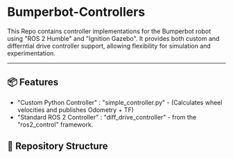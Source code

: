 # Bumperbot-Controllers

This Repo contains controller implementations for the Bumperbot robot using "ROS 2 Humble" and "Ignition Gazebo". It provides both custom and differntial drive controller support, allowing flexibility for simulation and experimentation.

---

## 📦 Features

- "Custom Python Controller" : "simple_controller.py" - (Calculates wheel velocities and publishes Odometry + TF)
- "Standard ROS 2 Controller" : "diff_drive_controller" - from the "ros2_control" framework.

## 📁 Repository Structure


